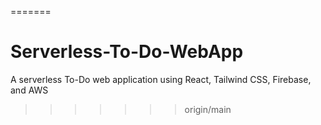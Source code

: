 
=======
# Serverless-To-Do-WebApp
A serverless To-Do web application using React, Tailwind CSS, Firebase, and AWS
>>>>>>> origin/main

